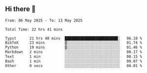 ## Hi there 👋

<!--
**thethepai/thethepai** is a ✨ _special_ ✨ repository because its `README.md` (this file) appears on your GitHub profile.

Here are some ideas to get you started:

- 🔭 I’m currently working on ...
- 🌱 I’m currently learning ...
- 👯 I’m looking to collaborate on ...
- 🤔 I’m looking for help with ...
- 💬 Ask me about ...
- 📫 How to reach me: ...
- 😄 Pronouns: ...
- ⚡ Fun fact: ...
-->

<!--START_SECTION:waka-->

```txt
From: 06 May 2025 - To: 13 May 2025

Total Time: 22 hrs 41 mins

Typst      21 hrs 48 mins  ████████████████████████░   96.10 %
BibTeX     23 mins         ▒░░░░░░░░░░░░░░░░░░░░░░░░   01.74 %
Python     19 mins         ▒░░░░░░░░░░░░░░░░░░░░░░░░   01.46 %
Markdown   2 mins          ░░░░░░░░░░░░░░░░░░░░░░░░░   00.17 %
Text       1 min           ░░░░░░░░░░░░░░░░░░░░░░░░░   00.15 %
Bash       1 min           ░░░░░░░░░░░░░░░░░░░░░░░░░   00.07 %
Other      0 secs          ░░░░░░░░░░░░░░░░░░░░░░░░░   00.01 %
```

<!--END_SECTION:waka-->
